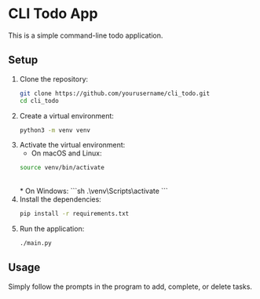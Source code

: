 # CLI Todo App

This is a simple command-line todo application.

## Setup

1. Clone the repository:
   ```sh
   git clone https://github.com/yourusername/cli_todo.git
   cd cli_todo
   ```
2. Create a virtual environment:
   ```sh
   python3 -m venv venv
   ```
3. Activate the virtual environment:
   * On macOS and Linux:
   ```sh
   source venv/bin/activate
   ```
   <br>
   * On Windows:
   ```sh
   .\venv\Scripts\activate
   ```
4. Install the dependencies:
   ```sh
   pip install -r requirements.txt
   ```
5. Run the application:
   ```sh
   ./main.py

## Usage
Simply follow the prompts in the program to add, complete, or delete tasks.